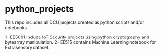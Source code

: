# python_projects
This repo includes all DCU projects created as python scripts and/or notebooks

1- EE5001 include IoT Security projects using python cryptography and bytearray manipulation.
2- EE515 contains Machine Learning notebook for Extrasensory dataset.
